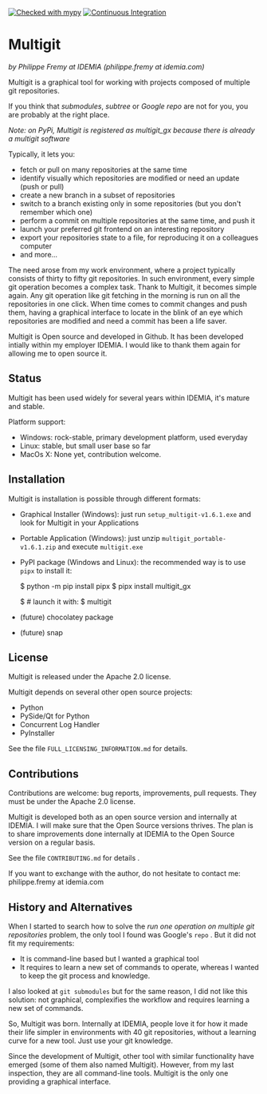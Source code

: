 [![Checked with mypy](https://www.mypy-lang.org/static/mypy_badge.svg)](https://mypy-lang.org/)
[![Continuous Integration](https://github.com/bluebird75/multigit/actions/workflows/ci.yml/badge.svg)](https://github.com/bluebird75/multigit/actions/workflows/ci.yml)

Multigit
========

*by Philippe Fremy at IDEMIA (philippe.fremy at idemia.com)*

Multigit is a graphical tool for working with projects composed of multiple git repositories.

If you think that *submodules*, *subtree* or *Google repo* are not for you, you are probably at the
right place.

*Note: on PyPi, Multigit is registered as multigit_gx because there is already a multigit software*

Typically, it lets you:
* fetch or pull on many repositories at the same time
* identify visually which repositories are modified or need an update (push or pull)
* create a new branch in a subset of repositories
* switch to a branch existing only in some repositories (but you don't remember which one)
* perform a commit on multiple repositories at the same time, and push it
* launch your preferred git frontend on an interesting repository
* export your repositories state to a file, for reproducing it on a colleagues computer
* and more...

The need arose from my work environment, where
a project typically consists of thirty to fifty git repositories. In such environment, every simple git operation
becomes a complex task. Thank to Multigit, it becomes simple again. Any git operation like git fetching in the 
morning is run on all the repositories in one click. When time comes to commit changes and push them, having a 
graphical interface to locate in the blink of an eye which repositories are modified and need a commit has been a life saver.

Multigit is Open source and developed in Github. It has been developed intially within my employer IDEMIA. I would like 
to thank them again for allowing me to open source it. 


Status
------
Multigit has been used widely for several years within IDEMIA, it's mature and stable.

Platform support:
* Windows: rock-stable, primary development platform, used everyday
* Linux: stable, but small user base so far
* MacOs X: None yet, contribution welcome.


Installation
------------
Multigit is installation is possible through different formats:

* Graphical Installer (Windows): just run `setup_multigit-v1.6.1.exe` and look for Multigit in your Applications
* Portable Application (Windows): just unzip `multigit_portable-v1.6.1.zip` and execute `multigit.exe`
* PyPI package (Windows and Linux): the recommended way is to use `pipx` to install it:

    $ python -m pip install pipx
    $ pipx install multigit_gx
  
    $ # launch it with:
    $ multigit
    
* (future) chocolatey package
* (future) snap



License
-------
Multigit is released under the Apache 2.0 license.

Multigit depends on several other open source projects:
* Python
* PySide/Qt for Python
* Concurrent Log Handler
* PyInstaller

See the file `FULL_LICENSING_INFORMATION.md` for details.


Contributions
-------------
Contributions are welcome: bug reports, improvements, pull requests. They must be under the Apache 2.0 license.

Multigit is developed both as an open source version and internally at IDEMIA. I will make sure that the Open Source
versions thrives. The plan is to share improvements done internally at IDEMIA to the Open Source version on a regular
basis.

See the file `CONTRIBUTING.md` for details .

If you want to exchange with the author, do not hesitate to contact me: philippe.fremy at idemia.com


History and Alternatives
-------------------------
When I started to search how to solve the *run one operation on multiple git repositories* problem, the only tool
I found was Google's `repo` . But it did not fit my requirements:

* It is command-line based but I wanted a graphical tool
* It requires to learn a new set of commands to operate, whereas I wanted to keep the git process and knowledge.

I also looked at `git submodules` but for the same reason, I did not like this solution: not graphical, complexifies
the workflow and requires learning a new set of commands.

So, Multigit was born. Internally at IDEMIA, people love it for how it made their life simpler in environments
with 40 git repositories, without a learning curve for a new tool. Just use your git knowledge.

Since the development of Multigit, other tool with similar functionality have emerged (some of them also named
Multigit). However, from my last inspection, they are all command-line tools. Multigit is the only one providing
a graphical interface.








